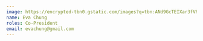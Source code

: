 ```yaml
---
image: https://encrypted-tbn0.gstatic.com/images?q=tbn:ANd9GcTEIXar3fVRM3eczwshSfz_kodylWQqnJ07TQ&usqp=CAU
name: Eva Chung
roles: Co-President
email: evachung@gmail.com
---
```

